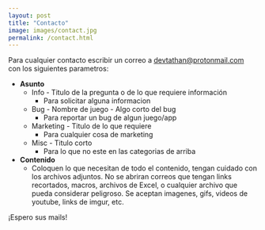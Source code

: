 ```yaml
---
layout: post
title: "Contacto"
image: images/contact.jpg
permalink: /contact.html
---
```


Para cualquier contacto escribir un correo a [devtathan@protonmail.com](mailto:devtathan@protonmail.com) con los
siguientes parametros:

* **Asunto**
  * Info - Titulo de la pregunta o de lo que requiere información
    * Para solicitar alguna informacion
  * Bug - Nombre de juego - Algo corto del bug
    * Para reportar un bug de algun juego/app
  * Marketing - Titulo de lo que requiere
    * Para cualquier cosa de marketing
  * Misc - Titulo corto
    * Para lo que no este en las categorias de arriba
* **Contenido**
  * Coloquen lo que necesitan de todo el contenido, tengan cuidado con los
  archivos adjuntos. No se abriran correos que tengan links recortados, macros,
  archivos de Excel, o cualquier archivo que pueda considerar peligroso. Se
  aceptan imagenes, gifs, videos de youtube, links de imgur, etc.

¡Espero sus mails!
